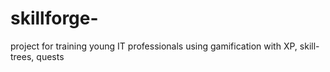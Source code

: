 # skillforge-
project for training young IT professionals using gamification with XP, skill-trees, quests 

